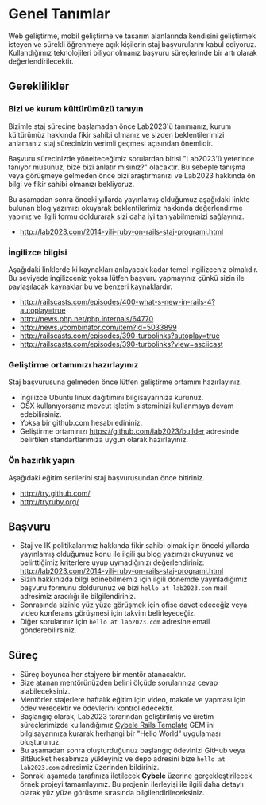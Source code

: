 # Genel Tanımlar

Web geliştirme, mobil geliştirme ve tasarım alanlarında kendisini geliştirmek isteyen ve sürekli öğrenmeye açık kişilerin 
staj başvurularını kabul ediyoruz. Kullandığımız teknolojileri biliyor olmanız başvuru süreçlerinde bir artı olarak değerlendirilecektir. 

## Gereklilikler

### Bizi ve kurum kültürümüzü tanıyın
Bizimle staj sürecine başlamadan önce Lab2023'ü tanımanız, kurum kültürümüz hakkında fikir sahibi olmanız ve sizden 
beklentilerimizi anlamanız staj sürecinizin verimli geçmesi açısından önemlidir. 

Başvuru sürecinizde yönelteceğimiz sorulardan birisi "Lab2023'ü yeterince tanıyor musunuz, bize bizi anlatır mısınız?" 
olacaktır. Bu sebeple  tanışma veya görüşmeye gelmeden önce bizi araştırmanızı ve Lab2023 hakkında ön bilgi ve fikir 
sahibi olmanızı bekliyoruz.

Bu aşamadan sonra önceki yıllarda yayınlamış olduğumuz aşağıdaki linkte bulunan blog yazımızı okuyarak beklentilerimiz 
hakkında değerlendirme yapınız ve ilgili formu doldurarak sizi daha iyi tanıyabilmemizi sağlayınız.

* http://lab2023.com/2014-yili-ruby-on-rails-staj-programi.html

### İngilizce bilgisi

Aşağıdaki linklerde ki kaynakları anlayacak kadar temel ingilizceniz olmalıdır. Bu seviyede ingilizceniz yoksa lütfen 
başvuru yapmayınız çünkü sizin ile paylaşılacak kaynaklar bu ve benzeri kaynaklardır.

* http://railscasts.com/episodes/400-what-s-new-in-rails-4?autoplay=true
* http://news.php.net/php.internals/64770
* http://news.ycombinator.com/item?id=5033899
* http://railscasts.com/episodes/390-turbolinks?autoplay=true
* http://railscasts.com/episodes/390-turbolinks?view=asciicast

### Geliştirme ortamınızı hazırlayınız

Staj başvurusuna gelmeden önce lütfen geliştirme ortamını hazırlayınız.

* İngilizce Ubuntu linux dağıtımını bilgisayarınıza kurunuz.
* OSX kullanıyorsanız mevcut işletim sisteminizi kullanmaya devam edebilirsiniz.
* Yoksa bir github.com hesabı edininiz.
* Geliştirme ortamınızı https://github.com/lab2023/builder adresinde belirtilen standartlarımıza uygun olarak hazırlayınız.

### Ön hazırlık yapın

Aşağıdaki eğitim serilerini staj başvurusundan önce bitiriniz.

* http://try.github.com/
* http://tryruby.org/

## Başvuru

* Staj ve IK politikalarımız hakkında fikir sahibi olmak için önceki yıllarda yayınlamış olduğumuz konu ile ilgili şu 
  blog yazımızı okuyunuz ve belirttiğimiz kriterlere uyup uymadığınızı değerlendiriniz: 
  http://lab2023.com/2014-yili-ruby-on-rails-staj-programi.html
* Sizin hakkınızda bilgi edinebilmemiz için ilgili dönemde yayınladığımız başvuru formunu doldurunuz ve bizi 
  `hello at lab2023.com` mail adresimiz aracılığı ile bilgilendiriniz.
* Sonrasında sizinle yüz yüze görüşmek için ofise davet edeceğiz veya video konferans görüşmesi için takvim belirleyeceğiz.
* Diğer sorularınız için `hello at lab2023.com` adresine email gönderebilirsiniz.

## Süreç

* Süreç boyunca her stajyere bir mentör atanacaktır. 
* Size atanan mentörünüzden belirli ölçüde sorularınıza cevap alabileceksiniz.
* Mentörler stajerlere haftalık eğitim için video, makale ve yapması için ödev verecektir ve ödevlerini kontrol edecektir.
* Başlangıç olarak, Lab2023 tararından geliştirilmiş ve üretim süreçlerimizde kullandığımız 
  [Cybele Rails Template](https://github.com/lab2023/cybele) GEM'ini bilgisayarınıza kurarak
  herhangi bir "Hello World" uygulaması oluşturunuz.
* Bu aşamadan sonra oluşturduğunuz başlangıç ödevinizi GitHub veya BitBucket hesabınıza yükleyiniz ve depo adresini bize
  `hello at lab2023.com` adresimiz üzerinden bildiriniz.
* Sonraki aşamada tarafınıza iletilecek **Cybele** üzerine gerçekleştirilecek örnek projeyi tamamlayınız.
  Bu projenin ilerleyişi ile ilgili daha detaylı olarak yüz yüze görüsme sırasında bilgilendirileceksiniz.